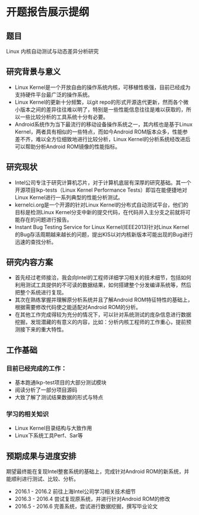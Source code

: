 # 开题报告展示提纲

## 题目

Linux 内核自动测试与动态差异分析研究

## 研究背景与意义

- Linux Kernel是一个开放自由的操作系统内核，可移植性极强，目前已经成为支持硬件平台最广泛的操作系统。
- Linux Kernel的更新十分频繁，以git repo的形式开源迭代更新，然而各个微小版本之间的差异往往难以明了，特别是一些性能信息往往是难以获取的，所以一些比较分析的工具系统十分有必要。
- Android系统作为当下最流行的移动设备操作系统之一，其内核也是基于Linux Kernel，两者具有相似的一些特点，而如今Android ROM版本众多，性能参差不齐，难以全方位细致地进行比较分析，Linux Kernel的分析系统经改进后可以帮助分析Android ROM镜像的性能指标。

## 研究现状

- Intel公司专注于研究计算机芯片，对于计算机底层有深厚的研究基础。其一个开源项目lkp-tests（Linux Kernel Performance Tests）即旨在能便捷地对Linux Kernel进行一系列典型的性能分析测试。
- kernelci.org是一个开源的针对Linux Kernel的分布式自动测试平台，他们的目标是检测Linux Kernel分支中新的提交代码，在代码并入主分支之前就将可能存在的问题进行报告。
- Instant Bug Testing Service for Linux Kernel(IEEE2013)针对Linux Kernel的Bug存活周期越来越长的问题，提出KIS以对内核新版本可能出现的Bug进行迅速的查找分析。


## 研究内容方案

- 首先经过老师接洽，我会向Intel的工程师详细学习相关的技术细节，包括如何利用测试工具提供的不可读的数据结果，如何搭建整个分发编译系统等，然后把整个系统进行复现。
- 其次在熟练掌握并理解原分析系统并且了解Android ROM特征特性的基础上，根据需要修改代码使之能适配对Android ROM的分析。
- 在其他工作完成得较为充分的情况下，可以针对系统测试的庞杂信息进行数据挖掘，发现潜藏的有意义的内容，比如：分析内核工程师的工作重心，提前预测接下来的重大特性。

## 工作基础

### 目前已经完成的工作：

- 基本跑通lkp-test项目的大部分测试模块
- 阅读分析了一部分项目源码
- 大致了解了测试结果数据的形式与特点

### 学习的相关知识

- Linux Kernel目录结构与大致作用
- Linux下系统工具Perf、Sar等

## 预期成果与进度安排

期望最终能在复现Intel整套系统的基础上，完成针对Android ROM的新系统，并能顺利进行测试、比较、分析。

- 2016.1 - 2016.2 前往上海Intel公司学习相关技术细节
- 2016.3 - 2016.4 尝试复现原系统，并进行针对Android ROM的修改
- 2016.5 - 2016.6 完善系统，尝试进行数据挖掘，撰写毕业论文
